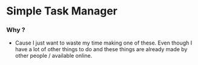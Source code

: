 # Simple Task Manager

### Why ?

- Cause I just want to waste my time making one of these. Even though I have a lot of other things to do and these things are already made by other people / available online.
